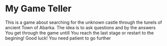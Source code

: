 # My Game Teller
This is a game about searching for the unknown castle through the tunels of ancient Town of Abarka.
The idea is to ask questions and by the answers You get through the game untill You reach the last stage or restart to the begining!
Good luck! You need patient to go further
